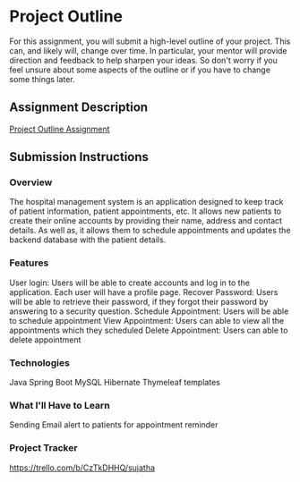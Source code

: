 # Project Outline
For this assignment, you will submit a high-level outline of your project. This can, and likely will, change over time. In particular, your mentor will provide direction and feedback to help sharpen your ideas. So don't worry if you feel unsure about some aspects of the outline or if you have to change some things later.

## Assignment Description
[Project Outline Assignment](https://education.launchcode.org/liftoff/modules/assignments/project-outline)

## Submission Instructions

### Overview
The hospital management system is an application designed to keep track of patient information, patient appointments, etc. It allows new patients to create their online accounts by providing their name, address and contact details. As well as, it allows them to schedule appointments and updates the backend database with the patient details.
### Features
User login: Users will be able to create accounts and log in to the application. Each user will have a profile page.
Recover Password: Users will be able to retrieve their password, if they forgot their password by answering to a security question. 
Schedule Appointment: Users will be able to schedule appointment
View Appointment: Users can able to view all the appointments which they scheduled
Delete Appointment: Users can able to delete appointment
### Technologies
Java
Spring Boot
MySQL
Hibernate
Thymeleaf templates
### What I'll Have to Learn
Sending Email alert to patients for appointment reminder 
### Project Tracker
https://trello.com/b/CzTkDHHQ/sujatha
